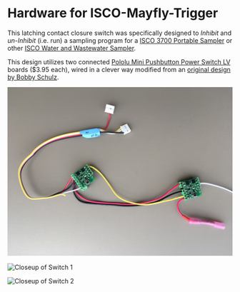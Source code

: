 # Hardware for ISCO-Mayfly-Trigger
This latching contact closure switch was specifically designed to *Inhibit* and *un-Inhibit* (i.e. run) a sampling program for a [ISCO 3700 Portable Sampler](http://www.teledyneisco.com/en-us/waterandwastewater/Pages/3700-Sampler.aspx) or other [ISCO Water and Wastewater Sampler](http://www.teledyneisco.com/en-us/water-and-wastewater/samplers).

This design utilizes two connected [Pololu Mini Pushbutton Power Switch LV](https://www.pololu.com/product/2808) boards ($3.95 each), wired in a clever way modified from an [original design by Bobby Schulz](https://github.com/EnviroDIY/Trigger/blob/master/hardware/ISCO-Mayfly-Trigger/BobbbyOriginalDesign_ISCO_Trigger_5-4-2018.pdf).

![Photo of hardware configuration](hardware/ISCO-Mayfly-Trigger/IMG_6770_ISCO-Mayfly-Trigger.JPG)

![Closeup of Switch 1](hardware/ISCO-Mayfly-Trigger/IMG_6770_ISCO-Mayfly-Trigger-Switch1.JPG)

![Closeup of Switch 2](hardware/ISCO-Mayfly-Trigger/IMG_6770_ISCO-Mayfly-Trigger-Switch2.JPG)
